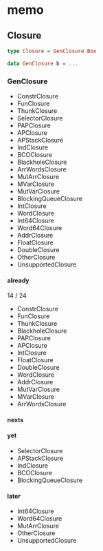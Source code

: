 memo
====

Closure
-------

```haskell
type Closure = GenClosure Box

data GenClosure b = ...
```

### GenClosure

* ConstrClosure
* FunClosure
* ThunkClosure
* SelectorClosure
* PAPClosure
* APClosure
* APStackClosure
* IndClosure
* BCOClosure
* BlackholeClosure
* ArrWordsClosure
* MutArrClosure
* MVarClosure
* MutVarClosure
* BlockingQueueClosure
* IntClosure
* WordClosure
* Int64Closure
* Word64Closure
* AddrClosure
* FloatClosure
* DoubleClosure
* OtherClosure
* UnsupportedClosure

#### already

14 / 24

* ConstrClosure
* FunClosure
* ThunkClosure
* BlackholeClosure
* PAPClosure
* APClosure
* IntClosure
* FloatClosure
* DoubleClosure
* WordClosure
* AddrClosure
* MutVarClosure
* MVarClosure
* ArrWordsClosure

#### nexts


#### yet

* SelectorClosure
* APStackClosure
* IndClosure
* BCOClosure
* BlockingQueueClosure

#### later

* Int64Closure
* Word64Closure
* MutArrClosure
* OtherClosure
* UnsupportedClosure
